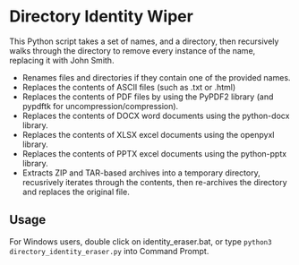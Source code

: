 # Directory Identity Wiper

This Python script takes a set of names, and a directory, then recursively walks through the directory to remove every instance of the name, replacing it with John Smith.

- Renames files and directories if they contain one of the provided names.
- Replaces the contents of ASCII files (such as .txt or .html)
- Replaces the contents of PDF files by using the PyPDF2 library (and pypdftk for uncompression/compression).
- Replaces the contents of DOCX word documents using the python-docx library.
- Replaces the contents of XLSX excel documents using the openpyxl library.
- Replaces the contents of PPTX excel documents using the python-pptx library.
- Extracts ZIP and TAR-based archives into a temporary directory, recusrively iterates through the contents, then re-archives the directory and replaces the original file.

## Usage
For Windows users, double click on identity_eraser.bat, or type `python3 directory_identity_eraser.py` into Command Prompt.